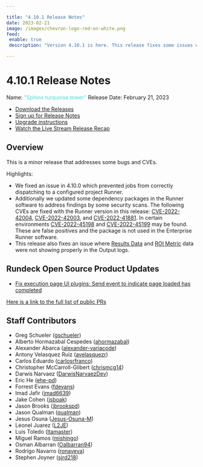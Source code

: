 ```yaml
---

title: "4.10.1 Release Notes"
date: 2023-02-21
image: /images/chevron-logo-red-on-white.png
feed:
 enable: true
 description: "Version 4.10.1 is here. This release fixes some issues with 4.10.0.  Check Release Notes for more info."

---
```


# 4.10.1 Release Notes

Name: <span style="color: turquoise"><span class="glyphicon glyphicon-tower"></span> "Sphinx turquoise tower"</span>
Release Date: February 21, 2023

- [Download the Releases](https://download.rundeck.com/)
- [Sign up for Release Notes](https://www.rundeck.com/release-notes-signup)
- [Upgrade instructions](/upgrading/)
- [Watch the Live Stream Release Recap](https://youtu.be/stDTPTNZJNM)

## Overview

This is a minor release that addresses some bugs and CVEs. 

Highlights:

* We fixed an issue in 4.10.0 which prevented jobs from correctly dispatching to a configured project Runner. 
*  Additionally we updated some dependency packages in the Runner software to address findings by some security scans.  The following CVEs are fixed with the Runner version in this release: [CVE-2022-42004](https://nvd.nist.gov/vuln/detail/CVE-2022-42004), [CVE-2022-42003](https://nvd.nist.gov/vuln/detail/CVE-2022-42003), and [CVE-2022-41881](https://nvd.nist.gov/vuln/detail/CVE-2022-41881). In certain environments [CVE-2022-45198](https://nvd.nist.gov/vuln/detail/CVE-2022-45198) and [CVE-2022-45199](https://nvd.nist.gov/vuln/detail/CVE-2022-45199) may be found.  These are false positives and the package is not used in the Enterprise Runner software.
* This release also fixes an issue where [Results Data](/manual/execution-lifecycle/job-retry-failed-nodes.md) and [ROI Metric](/manual/execution-lifecycle/roi-metrics.md) data were not showing properly in the Output logs.


## Rundeck Open Source Product Updates

* [Fix execution page UI plugins: Send event to indicate page loaded has completed](https://github.com/rundeck/rundeck/pull/8151)


[Here is a link to the full list of public PRs](https://github.com/rundeck/rundeck/pulls?q=is%3Apr+milestone%3A4.10.1+is%3Aclosed)


## Staff Contributors

* Greg Schueler ([gschueler](https://github.com/gschueler))
* Alberto Hormazabal Cespedes ([ahormazabal](https://github.com/ahormazabal))
* Alexander Abarca ([alexander-variacode](https://github.com/alexander-variacode))
* Antony Velasquez Ruiz ([avelasquezr](https://github.com/avelasquezr))
* Carlos Eduardo ([carlosrfranco](https://github.com/carlosrfranco))
* Christopher McCarroll-Gilbert ([chrismcg14](https://github.com/chrismcg14))
* Darwis Narvaez ([DarwisNarvaezDev](https://github.com/DarwisNarvaezDev))
* Eric He ([ehe-pd](https://github.com/ehe-pd))
* Forrest Evans ([fdevans](https://github.com/fdevans))
* Imad Jafir ([imad6639](https://github.com/imad6639))
* Jake Cohen ([jsboak](https://github.com/jsboak))
* Jason Brooks ([jbrookspd](https://github.com/jbrookspd))
* Jason Qualman ([qualman](https://github.com/qualman))
* Jesus Osuna ([Jesus-Osuna-M](https://github.com/Jesus-Osuna-M))
* Leonel Juarez ([L2JE](https://github.com/L2JE))
* Luis Toledo ([ltamaster](https://github.com/ltamaster))
* Miguel Ramos ([mishingo](https://github.com/mishingo))
* Osman Albarran ([Oalbarran94](https://github.com/Oalbarran94))
* Rodrigo Navarro ([ronaveva](https://github.com/ronaveva))
* Stephen Joyner ([sjrd218](https://github.com/sjrd218))
